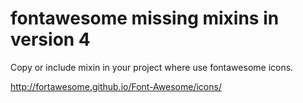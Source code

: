 # fontawesome missing mixins in version 4 #

Copy or include mixin in your project where use fontawesome icons.

http://fortawesome.github.io/Font-Awesome/icons/
